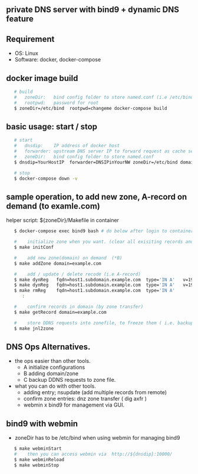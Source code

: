 ## private DNS server with bind9 + dynamic DNS feature

## Requirement
   - OS: Linux
   - Software: docker, docker-compose

## docker image build


```bash
   # build
   #   zoneDir:   bind config folder to store named.conf (i.e /etc/bind)
   #   rootpwd:   password for root
   $ zoneDir=/etc/bind  rootpwd=changeme docker-compose build
```

## basic usage: start / stop

```bash
   # start
   #   dnsdip:    IP address of docker host
   #   forwarder: upstream DNS server IP to forward request as cache server.
   #   zoneDir:   bind config folder to store named.conf
   $ dnsdip=YourHostIP  forwarder=DNSIPinYourNW zoneDir=/etc/bind domain=YourDomain docker-compose up

   # stop
   $ docker-compose down -v
```


## sample operation, to add new zone, A-record on demand (to examle.com)

   helper script: ${zoneDir}/Makefile in container

```bash
   $ docker-compose exec bind9 bash # do below after login to container's bash

   #    initialize zone when you want. (clear all exisiting records and zones)  (*A)
   $ make initConf

   #    add new zone(domain) on demand  (*B)
   $ make addZone domain=example.com

   #    add / update / delete recode (i.e A-record)
   $ make dynReg   fqdn=host1.subdomain.example.com  type='IN A'   v=192.168.0.1 # add new record when not exists.
   $ make dynReg   fqdn=host1.subdomain.example.com  type='IN A'   v=192.168.0.2 # update IP for fqdn
   $ make rmReg    fqdn=host1.subdomain.example.com  type='IN A'                 # remove record
      :

   #    confirm records in domain (by zone transfer)
   $ make getRecord domain=example.com

   #    store DDNS requests into zonefile, to freeze them ( i.e. backup ) (*C)
   $ make jnl2zone

```

## DNS Ops Alternatives.
 - the ops easier than other tools.
      - A initialize configurations
      - B adding domain/zone
      - C backup DDNS requests to zone file.
 - what you can do with other tools.
      - adding entry;          nsupdate (add multiple records from remote)
      - confirm zone entries:  dnz zone transfer ( dig axfr )
      - webmin x bind9 for management via GUI.

## bind9 with webmin
  - zoneDir has to be /etc/bind when using webmin for managing bind9
```bash
   $ make webminStart
   #    then you can access webmin via  http://${dnsdip}:10000/
   $ make webminReload
   $ make webminStop
```
